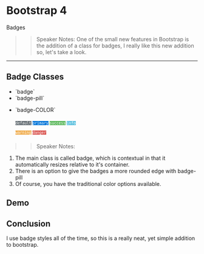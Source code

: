 <!-- .slide: data-state="title" -->
# Bootstrap 4
Badges

>> Speaker Notes:
One of the small new features in Bootstrap is the addition of a class for badges, I really like this new addition so, let's take a look.

---

<!-- .slide: data-state="hasicon" -->

## <i class="fa fa-square"></i> Badge Classes

<ul>
	<li class="fragment">`badge`</li>
	<li class="fragment">`badge-pill`</li>
	<li class="fragment"><p contenteditable>`badge-COLOR`</p>
		<small style="line-height: 220%; vertical-align: text-bottom;">
			<code style="background:#636c72; color:white;">default</code>
			<code style="background:#0275d8; color:white;">primary</code>
			<code style="background:#5cb85c; color:white;">success</code>
			<code style="background:#5bc0de; color:white;">info</code><br>
			<code style="background:#f0ad4e; color:white;">warning</code>
			<code style="background:#D9534E; color:white;">danger</code>
		</small>
	</li>
</ul>

>> Speaker Notes:
1. The main class is called badge, which is contextual in that it automatically resizes relative to it's container.
2. There is an option to give the badges a more rounded edge with badge-pill
3. Of course, you have the traditional color options available.

## Demo

## Conclusion
I use badge styles all of the time, so this is a really neat, yet simple addition to bootstrap.